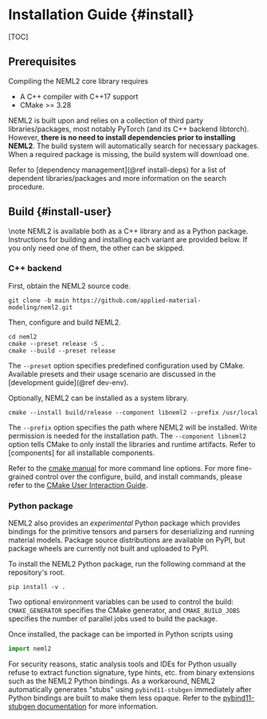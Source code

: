 # Installation Guide {#install}

[TOC]

## Prerequisites

Compiling the NEML2 core library requires
- A C++ compiler with C++17 support
- CMake >= 3.28

NEML2 is built upon and relies on a collection of third party libraries/packages, most notably PyTorch (and its C++ backend libtorch). However, **there is no need to install dependencies prior to installing NEML2**. The build system will automatically search for necessary packages. When a required package is missing, the build system will download one.

Refer to [dependency management](@ref install-deps) for a list of dependent libraries/packages and more information on the search procedure.

## Build {#install-user}

\note
NEML2 is available both as a C++ library and as a Python package. Instructions for building and installing each variant are provided below. If you only need one of them, the other can be skipped.

### C++ backend

First, obtain the NEML2 source code.

```
git clone -b main https://github.com/applied-material-modeling/neml2.git
```

Then, configure and build NEML2.

```
cd neml2
cmake --preset release -S .
cmake --build --preset release
```
The `--preset` option specifies predefined configuration used by CMake. Available presets and their usage scenario are discussed in the [development guide](@ref dev-env).

Optionally, NEML2 can be installed as a system library.

```
cmake --install build/release --component libneml2 --prefix /usr/local
```
The `--prefix` option specifies the path where NEML2 will be installed. Write permission is needed for the installation path. The `--component libneml2` option tells CMake to only install the libraries and runtime artifacts. Refer to [components] for all installable components.

Refer to the [cmake manual](https://cmake.org/cmake/help/latest/manual/cmake.1.html) for more command line options. For more fine-grained control over the configure, build, and install commands, please refer to the [CMake User Interaction Guide](https://cmake.org/cmake/help/latest/guide/user-interaction/index.html).


### Python package

NEML2 also provides an _experimental_ Python package which provides bindings for the primitive tensors and parsers for deserializing and running material models. Package source distributions are available on PyPI, but package wheels are currently not built and uploaded to PyPI.

To install the NEML2 Python package, run the following command at the repository's root.

```
pip install -v .
```
Two optional environment variables can be used to control the build: `CMAKE_GENERATOR` specifies the CMake generator, and `CMAKE_BUILD_JOBS` specifies the number of parallel jobs used to build the package.

Once installed, the package can be imported in Python scripts using

```python
import neml2
```

For security reasons, static analysis tools and IDEs for Python usually refuse to extract function signature, type hints, etc. from binary extensions such as the NEML2 Python bindings. As a workaround, NEML2 automatically generates "stubs" using `pybind11-stubgen` immediately after Python bindings are built to make them less opaque. Refer to the [pybind11-stubgen documentation](https://pypi.org/project/pybind11-stubgen/) for more information.

